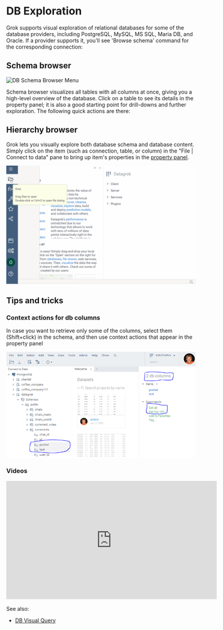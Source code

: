<!-- TITLE: DB Exploration -->
<!-- SUBTITLE: -->

# DB Exploration

Grok supports visual exploration of relational databases for some of the database providers, including
PostgreSQL, MySQL, MS SQL, Maria DB, and Oracle. If a provider supports it, you'll see 'Browse schema'
command for the corresponding connection:

## Schema browser

![DB Schema Browser Menu](../uploads/features/db-schema-browser-menu.png "DB Schema Browser Menu")

Schema browser visualizes all tables with all columns at once, giving you a high-level overview of the
database. Click on a table to see its details in the property panel; it is also a good starting point
for drill-downs and further exploration. The following quick actions are there:

## Hierarchy browser

Grok lets you visually explore both database schema and database content. Simply click
on the item (such as connection, table, or column) in the "File | Connect to data" pane to bring up
item's properties in the [property panel](property-panel.md). 

![DB Hierarchy Browser](../uploads/features/db-hierarchy-browser.gif "DB Hierarchy Browser")  

## Tips and tricks

### Context actions for db columns

In case you want to retrieve only some of the columns, select them (Shift+click) in the schema, and then
use context actions that appear in the property panel

![](db-exploration-get-columns.png)


### Videos

<iframe width="560" height="315" src="https://www.youtube.com/embed/YJmSvh3_uCM" frameborder="0" allow="accelerometer; autoplay; encrypted-media; gyroscope; picture-in-picture" allowfullscreen></iframe>

See also:
* [DB Visual Query](db-visual-query.md)
